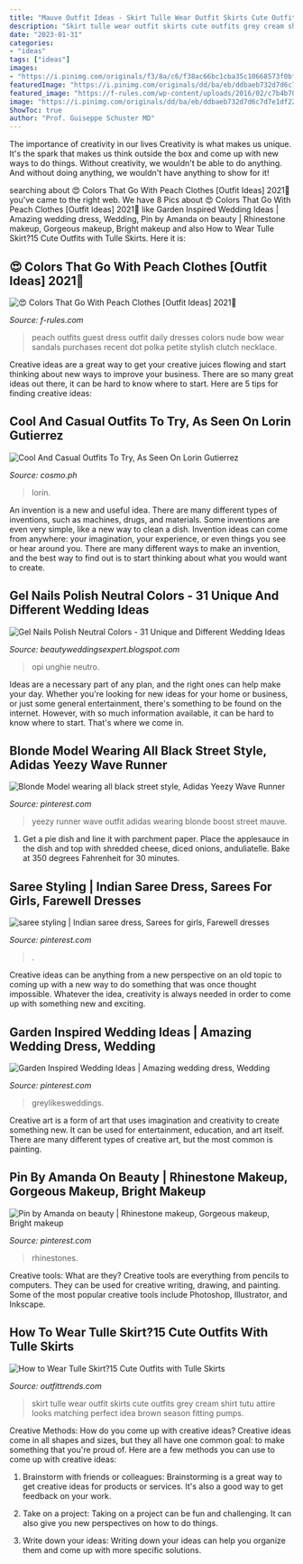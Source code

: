 ```yaml
---
title: "Mauve Outfit Ideas - Skirt Tulle Wear Outfit Skirts Cute Outfits Grey Cream Shirt Tutu Attire Looks Matching Perfect Idea Brown Season Fitting Pumps"
description: "Skirt tulle wear outfit skirts cute outfits grey cream shirt tutu attire looks matching perfect idea brown season fitting pumps"
date: "2023-01-31"
categories:
- "ideas"
tags: ["ideas"]
images:
- "https://i.pinimg.com/originals/f3/8a/c6/f38ac66bc1cba35c10668573f0bf8515.jpg"
featuredImage: "https://i.pinimg.com/originals/dd/ba/eb/ddbaeb732d7d6c7d7e1df225565e3f9b.jpg"
featured_image: "https://f-rules.com/wp-content/uploads/2016/02/c7b4b706ffddac6f920207918a726d88.jpg"
image: "https://i.pinimg.com/originals/dd/ba/eb/ddbaeb732d7d6c7d7e1df225565e3f9b.jpg"
ShowToc: true
author: "Prof. Guiseppe Schuster MD"
---
```



The importance of creativity in our lives
Creativity is what makes us unique. It's the spark that makes us think outside the box and come up with new ways to do things. Without creativity, we wouldn't be able to do anything. And without doing anything, we wouldn't have anything to show for it!

	

		
searching about 😍 Colors That Go With Peach Clothes [Outfit Ideas] 2021🤩 you've came to the right web. We have 8 Pics about 😍 Colors That Go With Peach Clothes [Outfit Ideas] 2021🤩 like Garden Inspired Wedding Ideas | Amazing wedding dress, Wedding, Pin by Amanda on beauty | Rhinestone makeup, Gorgeous makeup, Bright makeup and also How to Wear Tulle Skirt?15 Cute Outfits with Tulle Skirts. Here it is:
		
    
## 😍 Colors That Go With Peach Clothes [Outfit Ideas] 2021🤩

<img loading=lazy src="https://f-rules.com/wp-content/uploads/2016/02/c7b4b706ffddac6f920207918a726d88.jpg" onerror="this.onerror=null;this.src='https://tse2.mm.bing.net/th?id=OIP.rC5rGv4sty4HPPQgiZ0mbwHaHa&amp;pid=15.1';" alt="😍 Colors That Go With Peach Clothes [Outfit Ideas] 2021🤩">

_Source: f-rules.com_

>peach outfits guest dress outfit daily dresses colors nude bow wear sandals purchases recent dot polka petite stylish clutch necklace. 

	

Creative ideas are a great way to get your creative juices flowing and start thinking about new ways to improve your business. There are so many great ideas out there, it can be hard to know where to start. Here are 5 tips for finding creative ideas:

    
## Cool And Casual Outfits To Try, As Seen On Lorin Gutierrez

<img loading=lazy src="https://images.summitmedia-digital.com/cosmo/images/2020/10/08/lorin-gutierrez-outfit-ideas-7-1602151580.jpg" onerror="this.onerror=null;this.src='https://tse1.mm.bing.net/th?id=OIP.ikhoHvPdMRNxUBdNobsqVwHaJQ&amp;pid=15.1';" alt="Cool And Casual Outfits To Try, As Seen On Lorin Gutierrez">

_Source: cosmo.ph_

>lorin. 

	

An invention is a new and useful idea. There are many different types of inventions, such as machines, drugs, and materials. Some inventions are even very simple, like a new way to clean a dish. Invention ideas can come from anywhere: your imagination, your experience, or even things you see or hear around you. There are many different ways to make an invention, and the best way to find out is to start thinking about what you would want to create.

    
## Gel Nails Polish Neutral Colors - 31 Unique And Different Wedding Ideas

<img loading=lazy src="https://i.pinimg.com/originals/23/67/58/23675806f5b3ddba24256525c4a001d8.jpg" onerror="this.onerror=null;this.src='https://tse1.mm.bing.net/th?id=OIP.yTO0l_LIooQ2JVS0rS99_QHaJ4&amp;pid=15.1';" alt="Gel Nails Polish Neutral Colors - 31 Unique and Different Wedding Ideas">

_Source: beautyweddingsexpert.blogspot.com_

>opi unghie neutro. 

	

Ideas are a necessary part of any plan, and the right ones can help make your day. Whether you're looking for new ideas for your home or business, or just some general entertainment, there's something to be found on the internet. However, with so much information available, it can be hard to know where to start. That's where we come in.

    
## Blonde Model Wearing All Black Street Style, Adidas Yeezy Wave Runner

<img loading=lazy src="https://i.pinimg.com/originals/dd/ba/eb/ddbaeb732d7d6c7d7e1df225565e3f9b.jpg" onerror="this.onerror=null;this.src='https://tse4.mm.bing.net/th?id=OIP.e4_vE_R5jUBr7SG5HN9cPAHaLG&amp;pid=15.1';" alt="Blonde Model wearing all black street style, Adidas Yeezy Wave Runner">

_Source: pinterest.com_

>yeezy runner wave outfit adidas wearing blonde boost street mauve. 

	

1. Get a pie dish and line it with parchment paper. Place the applesauce in the dish and top with shredded cheese, diced onions, anduliatelle. Bake at 350 degrees Fahrenheit for 30 minutes.

    
## Saree Styling | Indian Saree Dress, Sarees For Girls, Farewell Dresses

<img loading=lazy src="https://i.pinimg.com/736x/be/a5/8e/bea58eef02dd950f2323369ac9d07810.jpg" onerror="this.onerror=null;this.src='https://tse1.mm.bing.net/th?id=OIP.eBEnMjRflz9QzHvrlj1ANQHaJQ&amp;pid=15.1';" alt="saree styling | Indian saree dress, Sarees for girls, Farewell dresses">

_Source: pinterest.com_

>. 

	

Creative ideas can be anything from a new perspective on an old topic to coming up with a new way to do something that was once thought impossible. Whatever the idea, creativity is always needed in order to come up with something new and exciting.

    
## Garden Inspired Wedding Ideas | Amazing Wedding Dress, Wedding

<img loading=lazy src="https://i.pinimg.com/originals/d7/f4/fa/d7f4fa60b78893c9ea396064db9d50a0.jpg" onerror="this.onerror=null;this.src='https://tse1.mm.bing.net/th?id=OIP.FajWMGcfWEYjOW303sUS8gHaKH&amp;pid=15.1';" alt="Garden Inspired Wedding Ideas | Amazing wedding dress, Wedding">

_Source: pinterest.com_

>greylikesweddings. 

	

Creative art is a form of art that uses imagination and creativity to create something new. It can be used for entertainment, education, and art itself. There are many different types of creative art, but the most common is painting.

    
## Pin By Amanda On Beauty | Rhinestone Makeup, Gorgeous Makeup, Bright Makeup

<img loading=lazy src="https://i.pinimg.com/originals/f3/8a/c6/f38ac66bc1cba35c10668573f0bf8515.jpg" onerror="this.onerror=null;this.src='https://tse1.mm.bing.net/th?id=OIP.RpcLfPs2u6rmhlGUvJCYjgHaHa&amp;pid=15.1';" alt="Pin by Amanda on beauty | Rhinestone makeup, Gorgeous makeup, Bright makeup">

_Source: pinterest.com_

>rhinestones. 

	

Creative tools: What are they?
Creative tools are everything from pencils to computers. They can be used for creative writing, drawing, and painting. Some of the most popular creative tools include Photoshop, Illustrator, and Inkscape.

    
## How To Wear Tulle Skirt?15 Cute Outfits With Tulle Skirts

<img loading=lazy src="http://www.outfittrends.com/wp-content/uploads/2014/10/Tulle-Skirt-Outfit-Ideas.jpg" onerror="this.onerror=null;this.src='https://tse4.mm.bing.net/th?id=OIP.VTjSMjYGGRBbJVCYs3WACAHaKn&amp;pid=15.1';" alt="How to Wear Tulle Skirt?15 Cute Outfits with Tulle Skirts">

_Source: outfittrends.com_

>skirt tulle wear outfit skirts cute outfits grey cream shirt tutu attire looks matching perfect idea brown season fitting pumps. 

	

Creative Methods: How do you come up with creative ideas?
Creative ideas come in all shapes and sizes, but they all have one common goal: to make something that you're proud of. Here are a few methods you can use to come up with creative ideas:
1. Brainstorm with friends or colleagues: Brainstorming is a great way to get creative ideas for products or services. It's also a good way to get feedback on your work.

2. Take on a project: Taking on a project can be fun and challenging. It can also give you new perspectives on how to do things.

3. Write down your ideas: Writing down your ideas can help you organize them and come up with more specific solutions.


